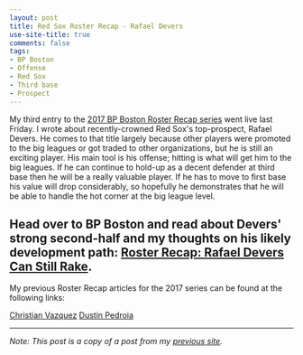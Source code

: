 ```yaml
---
layout: post
title: Red Sox Roster Recap - Rafael Devers
use-site-title: true
comments: false
tags:
- BP Boston
- Offense
- Red Sox
- Third base
- Prospect
---
```


My third entry to the [2017 BP Boston Roster Recap series](http://boston.locals.baseballprospectus.com/2017-red-sox-roster-recap-series/) went live last Friday. I wrote about recently-crowned Red Sox's 
top-prospect, Rafael Devers. He comes to that title largely because other players were promoted to the big leagues or got traded 
to other organizations, but he is still an exciting player. His main tool is his offense; hitting is what will get him to the 
big leagues. If he can continue to hold-up as a decent defender at third base then he will be a really valuable player. If he 
has to move to first base his value will drop considerably, so hopefully he demonstrates that he will be able to handle the hot 
corner at the big league level.

Head over to BP Boston and read about Devers' strong second-half and my thoughts on his likely development 
path: [Roster Recap: Rafael Devers Can Still Rake](http://boston.locals.baseballprospectus.com/2017/01/13/roster-recap-rafael-devers-can-still-rake/).
---

My previous Roster Recap articles for the 2017 series can be found at the following links:

[Christian Vazquez](https://christopherteeter.wordpress.com/2016/12/22/red-sox-roster-recap-bp-boston-christian-vazquez/)
[Dustin Pedroia](https://christopherteeter.wordpress.com/2017/01/02/red-sox-roster-recap-bp-boston-dustin-pedroia/)

***

*Note: This post is a copy of a post from my [previous site](https://christopherteeter.wordpress.com/).*